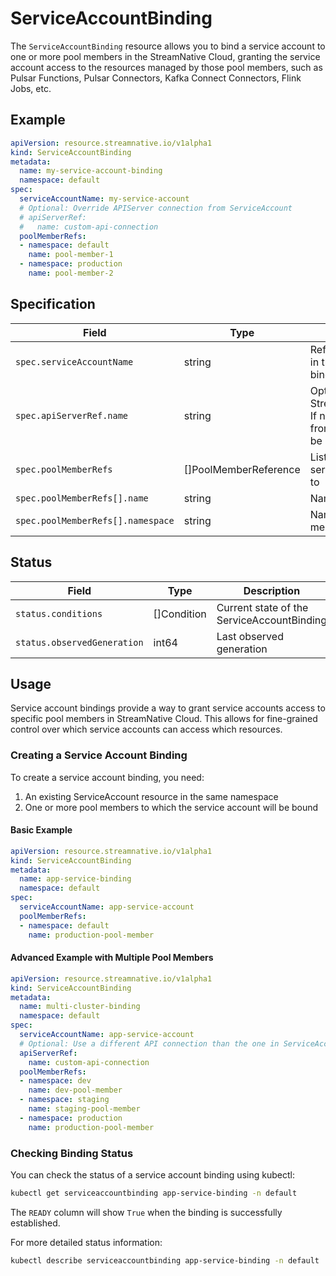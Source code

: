 # ServiceAccountBinding

The `ServiceAccountBinding` resource allows you to bind a service account to one or more pool members in the StreamNative Cloud, granting the service account access to the resources managed by those pool members, such as Pulsar Functions, Pulsar Connectors, Kafka Connect Connectors, Flink Jobs, etc.

## Example

```yaml
apiVersion: resource.streamnative.io/v1alpha1
kind: ServiceAccountBinding
metadata:
  name: my-service-account-binding
  namespace: default
spec:
  serviceAccountName: my-service-account
  # Optional: Override APIServer connection from ServiceAccount
  # apiServerRef:
  #   name: custom-api-connection
  poolMemberRefs:
  - namespace: default
    name: pool-member-1
  - namespace: production
    name: pool-member-2
```

## Specification

| Field | Type | Description | Required |
| --- | --- | --- | --- |
| `spec.serviceAccountName` | string | Reference to a ServiceAccount in the same namespace as this binding object | Yes |
| `spec.apiServerRef.name` | string | Optional reference to a StreamNativeCloudConnection. If not provided, the connection from the ServiceAccount will be used | No |
| `spec.poolMemberRefs` | []PoolMemberReference | List of pool members this service account will be bound to | Yes |
| `spec.poolMemberRefs[].name` | string | Name of the pool member | Yes |
| `spec.poolMemberRefs[].namespace` | string | Namespace of the pool member | Yes |

## Status

| Field | Type | Description |
| --- | --- | --- |
| `status.conditions` | []Condition | Current state of the ServiceAccountBinding |
| `status.observedGeneration` | int64 | Last observed generation |

## Usage

Service account bindings provide a way to grant service accounts access to specific pool members in StreamNative Cloud. This allows for fine-grained control over which service accounts can access which resources.

### Creating a Service Account Binding

To create a service account binding, you need:

1. An existing ServiceAccount resource in the same namespace
2. One or more pool members to which the service account will be bound

#### Basic Example

```yaml
apiVersion: resource.streamnative.io/v1alpha1
kind: ServiceAccountBinding
metadata:
  name: app-service-binding
  namespace: default
spec:
  serviceAccountName: app-service-account
  poolMemberRefs:
  - namespace: default
    name: production-pool-member
```

#### Advanced Example with Multiple Pool Members

```yaml
apiVersion: resource.streamnative.io/v1alpha1
kind: ServiceAccountBinding
metadata:
  name: multi-cluster-binding
  namespace: default
spec:
  serviceAccountName: app-service-account
  # Optional: Use a different API connection than the one in ServiceAccount
  apiServerRef:
    name: custom-api-connection
  poolMemberRefs:
  - namespace: dev
    name: dev-pool-member
  - namespace: staging
    name: staging-pool-member
  - namespace: production
    name: production-pool-member
```

### Checking Binding Status

You can check the status of a service account binding using kubectl:

```bash
kubectl get serviceaccountbinding app-service-binding -n default
```

The `READY` column will show `True` when the binding is successfully established.

For more detailed status information:

```bash
kubectl describe serviceaccountbinding app-service-binding -n default
```
